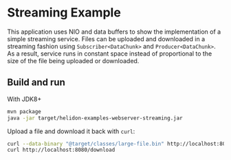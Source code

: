 # Streaming Example

This application uses NIO and data buffers to show the implementation of a simple streaming service.
 Files can be uploaded and downloaded in a streaming fashion using `Subscriber<DataChunk>` and 
`Producer<DataChunk>`. As a result, service runs in constant space instead of proportional
to the size of the file being uploaded or downloaded.

## Build and run

With JDK8+
```bash
mvn package
java -jar target/helidon-examples-webserver-streaming.jar
```

Upload a file and download it back with `curl`:
```bash
curl --data-binary "@target/classes/large-file.bin" http://localhost:8080/upload
curl http://localhost:8080/download
```